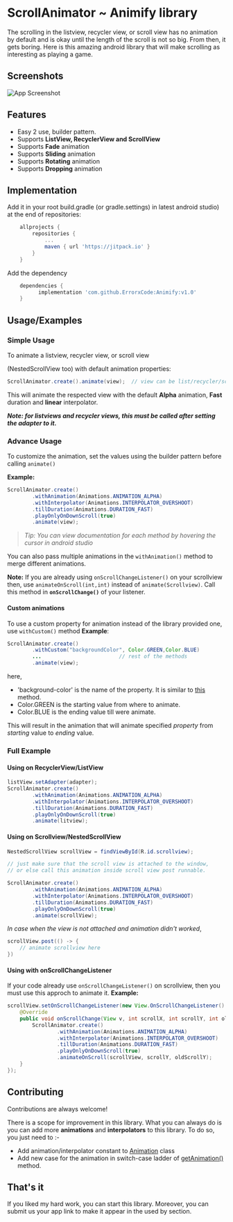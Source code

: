 
# ScrollAnimator ~ Animify library
The scrolling in the listview, recycler view, or scroll view has no
animation by default and is okay until the length of the scroll is not so big. From then, it gets boring.
Here is this amazing android library that will make scrolling as interesting as playing a game.



## Screenshots

![App Screenshot](https://via.placeholder.com/468x300?text=App+Screenshot+Here)


## Features

- Easy 2 use, builder pattern.
- Supports **ListView, RecyclerView and ScrollView**
- Supports **Fade** animation
- Supports **Sliding** animation
- Supports **Rotating** animation
- Supports **Dropping** animation



## Implementation

Add it in your root build.gradle (or gradle.settings) in latest android studio) at the end of repositories:
```groovy
	allprojects {
		repositories {
			...
			maven { url 'https://jitpack.io' }
		}
	}
```
Add the dependency
```groovy
	dependencies {
	      implementation 'com.github.ErrorxCode:Animify:v1.0'
	}
```


## Usage/Examples

### Simple Usage

To animate a listview, recycler view, or scroll view







 (NestedScrollView too)
with default animation properties:
```java
ScrollAnimator.create().animate(view);  // view can be list/recycler/scroll View
```
This will animate the respected view with the default **Alpha** animation, 
**Fast** duration and **linear** interpolator.

***Note: for listviews and recycler views, this must be called after setting the adapter to it.***

### Advance Usage
To customize the animation, set the values using the builder pattern before
calling `animate()`

**Example:**
```java
ScrollAnimator.create()
        .withAnimation(Animations.ANIMATION_ALPHA)
        .withInterpolator(Animations.INTERPOLATOR_OVERSHOOT)
        .tillDuration(Animations.DURATION_FAST)
        .playOnlyOnDownScroll(true)
        .animate(view);
```
> *Tip: You can view documentation for each method by hovering the cursor in android studio*

You can also pass multiple animations in the `withAnimation()` method to merge different animations.

**Note:** If you are already using `onScrollChangeListener()` on your scrollview then, use
`animateOnScroll(int,int)` instead of `animate(Scrollview)`. Call this method in **`onScrollChange()`** of your
listener.

#### Custom animations

To use a custom property for animation instead of the library provided one, use `withCustom()` method
**Example**:
```java
ScrollAnimator.create()
        .withCustom("backgroundColor", Color.GREEN,Color.BLUE)
        ...                         // rest of the methods
        .animate(view);
```
here,
- 'background-color' is the name of the property. It is similar to [this](https://developer.android.com/reference/android/animation/ObjectAnimator#setPropertyName(java.lang.String)) method.
- Color.GREEN is the starting value from where to animate.
- Color.BLUE is the ending value till were animate.

This will result in the animation that will animate specified *property* from
*starting* value to *ending* value.


### Full Example

#### Using on RecyclerView/ListView
```java
listView.setAdapter(adapter);
ScrollAnimator.create()
        .withAnimation(Animations.ANIMATION_ALPHA)
        .withInterpolator(Animations.INTERPOLATOR_OVERSHOOT)
        .tillDuration(Animations.DURATION_FAST)
        .playOnlyOnDownScroll(true)
        .animate(litview);
```

#### Using on Scrollview/NestedScrollView
```java
NestedScrollView scrollView = findViewById(R.id.scrollview);

// just make sure that the scroll view is attached to the window, 
// or else call this animation inside scroll view post runnable.

ScrollAnimator.create()
        .withAnimation(Animations.ANIMATION_ALPHA)
        .withInterpolator(Animations.INTERPOLATOR_OVERSHOOT)
        .tillDuration(Animations.DURATION_FAST)
        .playOnlyOnDownScroll(true)
        .animate(scrollView);
```
*In case when the view is not attached and animation didn't worked*,
```java
scrollView.post(() -> {
    // animate scrollview here
})
```
#### Using with onScrollChangeListener
If your code already use `onScrollChangeListener()` on scrollview, then you must use
this approch to animate it.
**Example:**
```java
scrollView.setOnScrollChangeListener(new View.OnScrollChangeListener() {
    @Override
    public void onScrollChange(View v, int scrollX, int scrollY, int oldScrollX, int oldScrollY) {
        ScrollAnimator.create()
                .withAnimation(Animations.ANIMATION_ALPHA)
                .withInterpolator(Animations.INTERPOLATOR_OVERSHOOT)
                .tillDuration(Animations.DURATION_FAST)
                .playOnlyOnDownScroll(true)
                .animateOnScroll(scrollView, scrollY, oldScrollY);
    }
});
```


## Contributing

Contributions are always welcome!

There is a scope for improvement in this library. What you can always do is
you can add more **animations** and **interpolators** to this library.
To do so, you just need to :-
- Add animation/interpolator constant to [Animation](https://github.com/ErrorxCode/Animify/blob/main/ScrollAnimator/src/main/java/com/xcoder/animator/Animations.java) class
- Add new case for the animation in switch-case ladder of [getAnimation()](https://github.com/ErrorxCode/Animify/blob/bb9e9e5e8066ed7a14bd3c4322048713e01ba87b/ScrollAnimator/src/main/java/com/xcoder/animator/ScrollAnimator.java#L262) method.


## That's it

If you liked my hard work, you can start this library.
Moreover, you can submit us your app link to make it
appear in the used by section.

